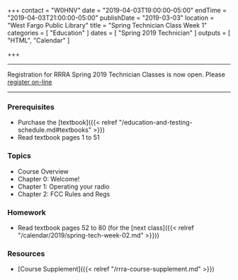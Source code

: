 +++
contact = "W0HNV"
date = "2019-04-03T19:00:00-05:00"
endTime = "2019-04-03T21:00:00-05:00"
publishDate = "2019-03-03"
location = "West Fargo Public Library"
title = "Spring Technician Class Week 1"
categories = [ "Education" ]
dates = [ "Spring 2019 Technician" ]
outputs = [ "HTML", "Calendar" ]

+++

---

Registration for RRRA Spring 2019 Technician Classes is now open.  Please
[register on-line](https://www.eventbrite.com/e/level-1technician-class-ham-radio-license-class-tickets-57836713166)

---

### Prerequisites

* Purchase the [textbook]({{< relref "/education-and-testing-schedule.md#textbooks" >}}) 
* Read textbook pages 1 to 51

### Topics

* Course Overview
* Chapter 0: Welcome!
* Chapter 1: Operating your radio
* Chapter 2: FCC Rules and Regs

### Homework

* Read textbook pages 52 to 80 (for the [next class]({{< relref "/calendar/2019/spring-tech-week-02.md" >}}))

### Resources

* [Course Supplement]({{< relref "/rrra-course-supplement.md" >}})
